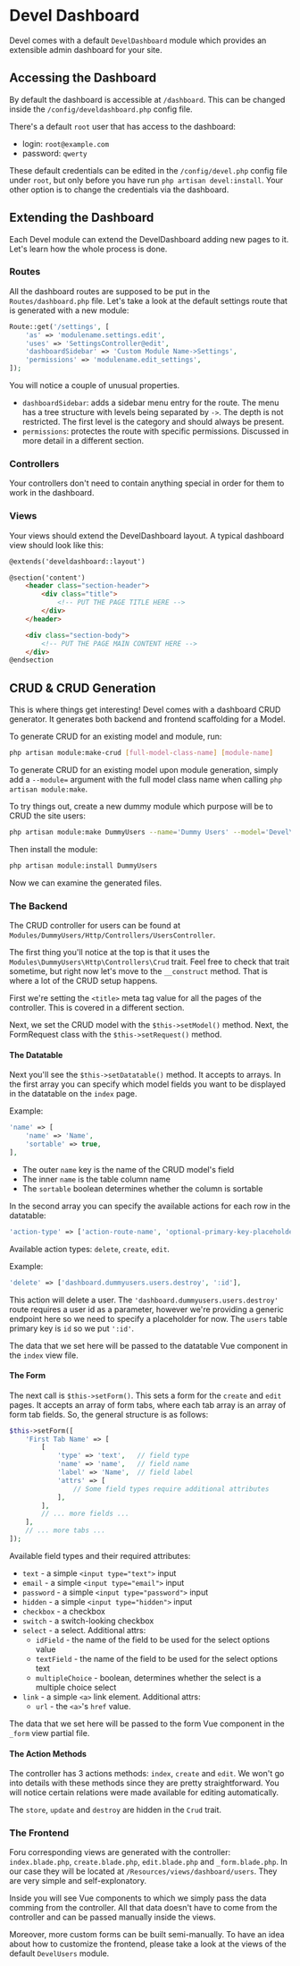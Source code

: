 # Devel Dashboard

Devel comes with a default `DevelDashboard` module which provides an extensible admin dashboard for your site.

## Accessing the Dashboard

By default the dashboard is accessible at `/dashboard`. This can be changed inside the `/config/develdashboard.php` config file.

There's a default `root` user that has access to the dashboard:
- login: `root@example.com`
- password: `qwerty`

These default credentials can be edited in the `/config/devel.php` config file under `root`, but only before you have run `php artisan devel:install`. Your other option is to change the credentials via the dashboard.

## Extending the Dashboard

Each Devel module can extend the DevelDashboard adding new pages to it. Let's learn how the whole process is done.

### Routes

All the dashboard routes are supposed to be put in the `Routes/dashboard.php` file. Let's take a look at the default settings route that is generated with a new module:

```php
Route::get('/settings', [
    'as' => 'modulename.settings.edit',
    'uses' => 'SettingsController@edit',
    'dashboardSidebar' => 'Custom Module Name->Settings',
    'permissions' => 'modulename.edit_settings',
]);
```

You will notice a couple of unusual properties.

- `dashboardSidebar`: adds a sidebar menu entry for the route. The menu has a tree structure with levels being separated by `->`. The depth is not restricted. The first level is the category and should always be present.
- `permissions`: protectes the route with specific permissions. Discussed in more detail in a different section.

### Controllers

Your controllers don't need to contain anything special in order for them to work in the dashboard.

### Views

Your views should extend the DevelDashboard layout. A typical dashboard view should look like this:

```html
@extends('develdashboard::layout')

@section('content')
    <header class="section-header">
        <div class="title">
            <!-- PUT THE PAGE TITLE HERE -->
        </div>
    </header>

    <div class="section-body">
        <!-- PUT THE PAGE MAIN CONTENT HERE -->
    </div>
@endsection
```

## CRUD & CRUD Generation

This is where things get interesting! Devel comes with a dashboard CRUD generator. It generates both backend and frontend scaffolding for a Model.

To generate CRUD for an existing model and module, run:

```bash
php artisan module:make-crud [full-model-class-name] [module-name]
```

To generate CRUD for an existing model upon module generation, simply add a `--module=` argument with the full model class name when calling `php artisan module:make`.

To try things out, create a new dummy module which purpose will be to CRUD the site users:

```bash
php artisan module:make DummyUsers --name='Dummy Users' --model='Devel\Core\Entities\Auth\User'
```

Then install the module:

```bash
php artisan module:install DummyUsers
```

Now we can examine the generated files.

### The Backend

The CRUD controller for users can be found at `Modules/DummyUsers/Http/Controllers/UsersController`.

The first thing you'll notice at the top is that it uses the `Modules\DummyUsers\Http\Controllers\Crud` trait. Feel free to check that trait sometime, but right now let's move to the `__construct` method. That is where a lot of the CRUD setup happens.

First we're setting the `<title>` meta tag value for all the pages of the controller. This is covered in a different section.

Next, we set the CRUD model with the `$this->setModel()` method. Next, the FormRequest class with the `$this->setRequest()` method.

#### The Datatable

Next you'll see the `$this->setDatatable()` method. It accepts to arrays. In the first array you can specify which model fields you want to be displayed in the datatable on the `index` page.

Example:

```php
'name' => [
    'name' => 'Name',
    'sortable' => true,
],
```

- The outer `name` key is the name of the CRUD model's field
- The inner `name` is the table column name
- The `sortable` boolean determines whether the column is sortable

In the second array you can specify the available actions for each row in the datatable:

```php
'action-type' => ['action-route-name', 'optional-primary-key-placeholder'],
```

Available action types: `delete`, `create`, `edit`.

Example:

```php
'delete' => ['dashboard.dummyusers.users.destroy', ':id'],
```

This action will delete a user. The `'dashboard.dummyusers.users.destroy'` route requires a user id as a parameter, however we're providing a generic endpoint here so we need to specify a placeholder for now. The `users` table primary key is `id` so we put `':id'`.

The data that we set here will be passed to the datatable Vue component in the `index` view file.

#### The Form

The next call is `$this->setForm()`. This sets a form for the `create` and `edit` pages. It accepts an array of form tabs, where each tab array is an array of form tab fields. So, the general structure is as follows:

```php
$this->setForm([
    'First Tab Name' => [
        [
            'type' => 'text',   // field type
            'name' => 'name',   // field name
            'label' => 'Name',  // field label
            'attrs' => [
                // Some field types require additional attributes
            ],
        ],
        // ... more fields ...
    ],
    // ... more tabs ...
]);
```

Available field types and their required attributes:
- `text` - a simple `<input type="text">` input
- `email` - a simple `<input type="email">` input
- `password` - a simple `<input type="password">` input
- `hidden` - a simple `<input type="hidden">` input
- `checkbox` - a checkbox
- `switch` - a switch-looking checkbox
- `select` - a select. Additional attrs:
    - `idField` - the name of the field to be used for the select options value
    - `textField` - the name of the field to be used for the select options text
    - `multipleChoice` - boolean, determines whether the select is a multiple choice select
- `link` - a simple `<a>` link element. Additional attrs:
    - `url` - the `<a>`'s `href` value.

The data that we set here will be passed to the form Vue component in the `_form` view partial file.

#### The Action Methods

The controller has 3 actions methods: `index`, `create` and `edit`. We won't go into details with these methods since they are pretty straightforward. You will notice certain relations were made available for editing automatically.

The `store`, `update` and `destroy` are hidden in the `Crud` trait.

### The Frontend

Foru corresponding views are generated with the controller: `index.blade.php`, `create.blade.php`, `edit.blade.php` and `_form.blade.php`. In our case they will be located at `/Resources/views/dashboard/users`. They are very simple and self-explonatory.

Inside you will see Vue components to which we simply pass the data comming from the controller. All that data doesn't have to come from the controller and can be passed manually inside the views.

Moreover, more custom forms can be built semi-manually. To have an idea about how to customize the frontend, please take a look at the views of the default `DevelUsers` module.